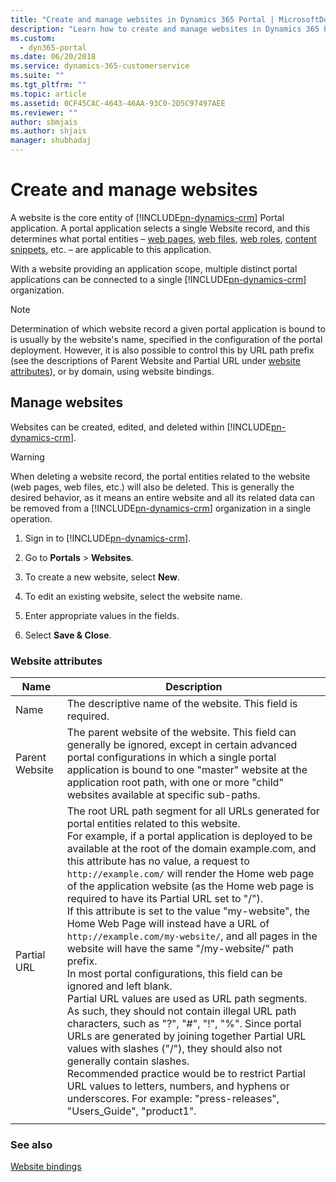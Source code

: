 ```yaml
---
title: "Create and manage websites in Dynamics 365 Portal | MicrosoftDocs"
description: "Learn how to create and manage websites in Dynamics 365 Portal."
ms.custom:
  - dyn365-portal
ms.date: 06/20/2018
ms.service: dynamics-365-customerservice
ms.suite: ""
ms.tgt_pltfrm: ""
ms.topic: article
ms.assetid: 0CF45CAC-4643-46AA-93C0-2D5C97497AEE
ms.reviewer: ""
author: sbmjais
ms.author: shjais
manager: shubhadaj
---
```


# Create and manage websites

A website is the core entity of [!INCLUDE[pn-dynamics-crm](../includes/pn-dynamics-crm.md)] Portal application. A portal application selects a single Website record, and this determines what portal entities – [web pages](web-page.md), [web files](web-files.md), [web roles](create-web-roles.md), [content snippets](customize-content-snippets.md), etc. – are applicable to this application.

With a website providing an application scope, multiple distinct portal applications can be connected to a single [!INCLUDE[pn-dynamics-crm](../includes/pn-dynamics-crm.md)] organization.

> [!NOTE]
> Determination of which website record a given portal application is bound to is usually by the website's name, specified in the configuration of the portal deployment.
However, it is also possible to control this by URL path prefix (see the descriptions of Parent Website and Partial URL under [website attributes](#website-attributes)), or by domain, using website bindings.

## Manage websites

Websites can be created, edited, and deleted within [!INCLUDE[pn-dynamics-crm](../includes/pn-dynamics-crm.md)]. 

> [!WARNING]
> When deleting a website record, the portal entities related to the website (web pages, web files, etc.) will also be deleted. This is generally the desired behavior, as it means an entire website and all its related data can be removed from a [!INCLUDE[pn-dynamics-crm](../includes/pn-dynamics-crm.md)] organization in a single operation.

1. Sign in to [!INCLUDE[pn-dynamics-crm](../includes/pn-dynamics-crm.md)].

2. Go to **Portals** > **Websites**.

3. To create a new website, select **New**.

4. To edit an existing website, select the website name.

5. Enter appropriate values in the fields.

6. Select **Save & Close**.

### Website attributes

|Name|Description|
|-----|----------|
|Name|The descriptive name of the website. This field is required.|
|Parent Website|The parent website of the website. This field can generally be ignored, except in certain advanced portal configurations in which a single portal application is bound to one "master" website at the application root path, with one or more "child" websites available at specific sub-paths.|
|Partial URL|The root URL path segment for all URLs generated for portal entities related to this website.<br>For example, if a portal application is deployed to be available at the root of the domain example.com, and this attribute has no value, a request to `http://example.com/` will render the Home web page of the application website (as the Home web page is required to have its Partial URL set to "/").<br>If this attribute is set to the value "my-website", the Home Web Page will instead have a URL of `http://example.com/my-website/`, and all pages in the website will have the same "/my-website/" path prefix.<br>In most portal configurations, this field can be ignored and left blank.<br>Partial URL values are used as URL path segments. As such, they should not contain illegal URL path characters, such as "?", "#", "!", "%". Since portal URLs are generated by joining together Partial URL values with slashes ("/"), they should also not generally contain slashes.<br>Recommended practice would be to restrict Partial URL values to letters, numbers, and hyphens or underscores. For example: "press-releases", "Users_Guide", "product1".|
|||

### See also
[Website bindings](website-bindings.md)